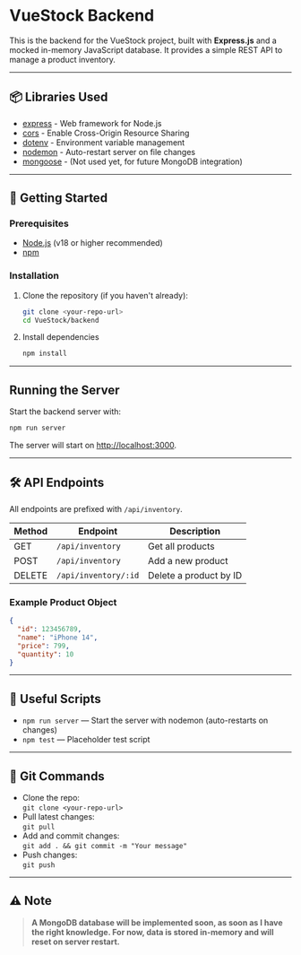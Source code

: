 # VueStock Backend

This is the backend for the VueStock project, built with **Express.js** and a mocked in-memory JavaScript database. It provides a simple REST API to manage a product inventory.

---

## 📦 Libraries Used

- [express](https://www.npmjs.com/package/express) - Web framework for Node.js
- [cors](https://www.npmjs.com/package/cors) - Enable Cross-Origin Resource Sharing
- [dotenv](https://www.npmjs.com/package/dotenv) - Environment variable management
- [nodemon](https://www.npmjs.com/package/nodemon) - Auto-restart server on file changes
- [mongoose](https://www.npmjs.com/package/mongoose) - (Not used yet, for future MongoDB integration)

---

## 🚀 Getting Started

### Prerequisites

- [Node.js](https://nodejs.org/) (v18 or higher recommended)
- [npm](https://www.npmjs.com/)

### Installation

1. Clone the repository (if you haven't already):

   ```sh
   git clone <your-repo-url>
   cd VueStock/backend
   ```

2. Install dependencies

   ```sh
   npm install
   ```

---

## Running the Server

Start the backend server with:

```sh
npm run server
```

The server will start on [http://localhost:3000](http://localhost:3000).

---

## 🛠️ API Endpoints

All endpoints are prefixed with `/api/inventory`.

| Method | Endpoint                | Description                |
|--------|------------------------ |---------------------------|
| GET    | `/api/inventory`        | Get all products           |
| POST   | `/api/inventory`        | Add a new product          |
| DELETE | `/api/inventory/:id`    | Delete a product by ID     |

### Example Product Object

```json
{
  "id": 123456789,
  "name": "iPhone 14",
  "price": 799,
  "quantity": 10
}
```

---

## 📜 Useful Scripts

- `npm run server` — Start the server with nodemon (auto-restarts on changes)
- `npm test` — Placeholder test script

---

## 📝 Git Commands

- Clone the repo:  
  `git clone <your-repo-url>`
- Pull latest changes:  
  `git pull`
- Add and commit changes:  
  `git add . && git commit -m "Your message"`
- Push changes:  
  `git push`

---

## ⚠️ Note

> **A MongoDB database will be implemented soon, as soon as I have the right knowledge. For now, data is stored in-memory and will reset on server restart.**